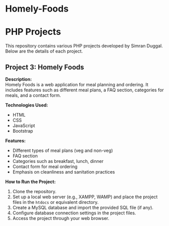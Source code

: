 # Homely-Foods

# PHP Projects

This repository contains various PHP projects developed by Simran Duggal. Below are the details of each project.

## Project 3: Homely Foods

**Description:**  
Homely Foods is a web application for meal planning and ordering. It includes features such as different meal plans, a FAQ section, categories for meals, and a contact form.

**Technologies Used:**  
- HTML
- CSS
- JavaScript
- Bootstrap
  

**Features:**  
- Different types of meal plans (veg and non-veg)
- FAQ section
- Categories such as breakfast, lunch, dinner
- Contact form for meal ordering
- Emphasis on cleanliness and sanitation practices

**How to Run the Project:**
1. Clone the repository.
2. Set up a local web server (e.g., XAMPP, WAMP) and place the project files in the `htdocs` or equivalent directory.
3. Create a MySQL database and import the provided SQL file (if any).
4. Configure database connection settings in the project files.
5. Access the project through your web browser.

